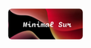 <p align="center">
  <img width="30%" src="https://github.com/NatryN/MinimalSur-Xfce/blob/main/src/img/image.png" />
</p>

